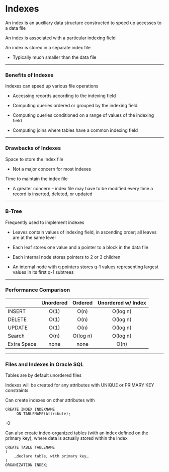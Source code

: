 # Indexes

An index is an auxiliary data structure constructed to speed up accesses to a data file

An index is associated with a particular indexing field

An index is stored in a separate index file

- Typically much smaller than the data file

***

### Benefits of Indexes

Indexes can speed up various file operations

- Accessing records according to the indexing field

- Computing queries ordered or grouped by the indexing field

- Computing queries conditioned on a range of values of the indexing field

- Computing joins where tables have a common indexing field

***

### Drawbacks of Indexes

Space to store the index file

- Not a major concern for most indexes

Time to maintain the index file

- A greater concern – index file may have to be modified every time a record is inserted, deleted, or updated

***

### B-Tree

Frequently used to implement indexes

- Leaves contain values of indexing field, in ascending order; all leaves are at the same level

- Each leaf stores one value and a pointer to a block in the data file

- Each internal node stores pointers to 2 or 3 children

- An internal node with q pointers stores q-1 values representing largest values in its first q-1 subtrees

***

### Performance Comparison

|               |   Unordered   | Ordered |Unordered w/ Index|
| ------------- |:-------------:|:-------:|:----------------:|
| INSERT        | O(1)          |  O(n)   | O(log n)         |
| DELETE        | O(1)          |  O(n)   | O(log n)         |
| UPDATE        | O(1)          |  O(n)   | O(log n)         |
| Search        | O(n)          | O(log n)| O(log n)         |
| Extra Space   | none          | none    | O(n)             |

***

### Files and Indexes in Oracle SQL

Tables are by default unordered files

Indexes will be created for any attributes with UNIQUE or PRIMARY KEY constraints

Can create indexes on other attributes with

```
CREATE INDEX INDEXNAME
     ON TABLENAME(Attribute);
```

-0

Can also create index-organized tables (with an index defined on the primary key), where data is actually stored within the index

```
CREATE TABLE TABLENAME
(
    …declare table, with primary key…
)
ORGANIZATION INDEX;
```
